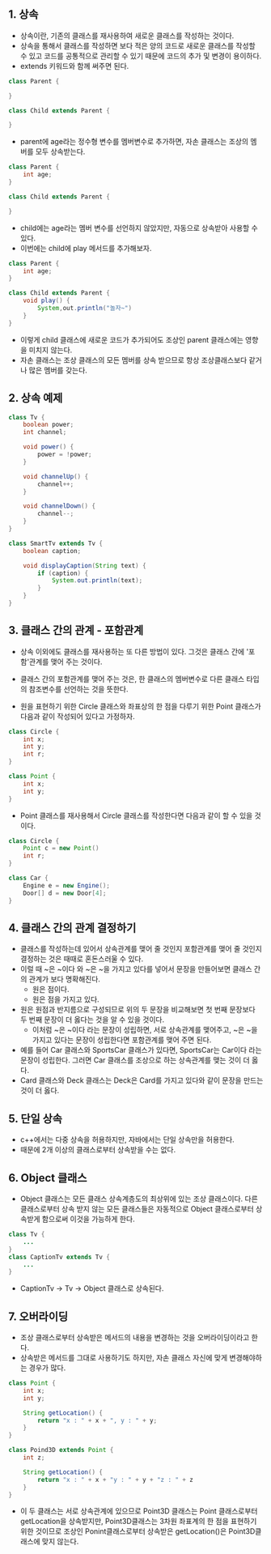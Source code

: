 ## 1. 상속

- 상속이란, 기존의 클래스를 재사용하여 새로운 클래스를 작성하는 것이다.
- 상속을 통해서 클래스를 작성하면 보다 적은 양의 코드로 새로운 클래스를 작성할 수 있고 코드를 공통적으로 관리할 수 있기 때문에 코드의 추가 및 변경이 용이하다.
- extends 키워드와 함께 써주면 된다.

```java
class Parent {

}

class Child extends Parent {

}
```

- parent에 age라는 정수형 변수를 멤버변수로 추가하면, 자손 클래스는 조상의 멤버를 모두 상속받는다.

```java
class Parent {
    int age;
}

class Child extends Parent {

}
```

- child에는 age라는 멤버 변수를 선언하지 않았지만, 자동으로 상속받아 사용할 수 있다.
- 이번에는 child에 play 메서드를 추가해보자.

```java
class Parent {
    int age;
}

class Child extends Parent {
    void play() {
        System,out.println("놀자~")
    }
}
```

- 이렇게 child 클래스에 새로운 코드가 추가되어도 조상인 parent 클래스에는 영향을 미치지 않는다.
- 자손 클래스는 조상 클래스의 모든 멤버를 상속 받으므로 항상 조상클래스보다 같거나 많은 멤버를 갖는다.

## 2. 상속 예제

```java
class Tv {
    boolean power;
    int channel;

    void power() {
        power = !power;
    }

    void channelUp() {
        channel++;
    }

    void channelDown() {
        channel--;
    }
}

class SmartTv extends Tv {
    boolean caption;

    void displayCaption(String text) {
        if (caption) {
            System.out.println(text);
        }
    }
}
```

## 3. 클래스 간의 관계 - 포함관계

- 상속 이외에도 클래스를 재사용하는 또 다른 방법이 있다. 그것은 클래스 간에 '포함'관계를 맺어 주는 것이다.
- 클래스 간의 포함관계를 맺어 주는 것은, 한 클래스의 멤버변수로 다른 클래스 타입의 참조변수를 선언하는 것을 뜻한다.

- 원을 표현하기 위한 Circle 클래스와 좌표상의 한 점을 다루기 위한 Point 클래스가 다음과 같이 작성되어 있다고 가정하자.

```java
class Circle {
    int x;
    int y;
    int r;
}

class Point {
    int x;
    int y;
}
```

- Point 클래스를 재사용해서 Circle 클래스를 작성한다면 다음과 같이 할 수 있을 것이다.

```java
class Circle {
    Point c = new Point()
    int r;
}
```

```java
class Car {
    Engine e = new Engine();
    Door[] d = new Door[4];
}
```

## 4. 클래스 간의 관계 결정하기

- 클래스를 작성하는데 있어서 상속관계를 맺어 줄 것인지 포함관계를 맺어 줄 것인지 결정하는 것은 때때로 혼돈스러울 수 있다.
- 이럴 때 ~은 ~이다 와 ~은 ~을 가지고 있다를 넣어서 문장을 만들어보면 클래스 간의 관계가 보다 명확해진다.
  - 원은 점이다.
  - 원은 점을 가지고 있다.
- 원은 원점과 반지름으로 구성되므로 위의 두 문장을 비교해보면 첫 번째 문장보다 두 번째 문장이 더 옳다는 것을 알 수 있을 것이다.
  - 이처럼 ~은 ~이다 라는 문장이 성립하면, 서로 상속관계를 맺어주고, ~은 ~을 가지고 있다는 문장이 성립한다면 포함관계를 맺어 주면 된다.
- 예를 들어 Car 클래스와 SportsCar 클래스가 있다면, SportsCar는 Car이다 라는 문장이 성립한다. 그러면 Car 클래스를 조상으로 하는 상속관계를 맺는 것이 더 옳다.
- Card 클래스와 Deck 클래스는 Deck은 Card를 가지고 있다와 같이 문장을 만드는 것이 더 옳다.

## 5. 단일 상속

- c++에서는 다중 상속을 허용하지만, 자바에서는 단일 상속만을 허용한다.
- 때문에 2개 이상의 클래스로부터 상속받을 수는 없다.

## 6. Object 클래스

- Object 클래스는 모든 클래스 상속계층도의 최상위에 있는 조상 클래스이다. 다른 클래스로부터 상속 받지 않는 모든 클래스들은 자동적으로 Object 클래스로부터 상속받게 함으로써 이것을 가능하게 한다.

```java
class Tv {
    ...
}
class CaptionTv extends Tv {
    ...
}
```

- CaptionTv -> Tv -> Object 클래스로 상속된다.

## 7. 오버라이딩

- 조상 클래스로부터 상속받은 메서드의 내용을 변경하는 것을 오버라이딩이라고 한다.
- 상속받은 메서드를 그대로 사용하기도 하지만, 자손 클래스 자신에 맞게 변경해야하는 경우가 많다.

```java
class Point {
    int x;
    int y;

    String getLocation() {
        return "x : " + x + ", y : " + y;
    }
}

class Poind3D extends Point {
    int z;

    String getLocation() {
        return "x : " + x + "y : " + y + "z : " + z
    }
}
```

- 이 두 클래스는 서로 상속관계에 있으므로 Point3D 클래스는 Point 클래스로부터 getLocation을 상속받지만, Point3D클래스는 3차원 좌표계의 한 점을 표현하기 위한 것이므로 조상인 Ponint클래스로부터 상속받은 getLocation()은 Point3D클래스에 맞지 않는다.
